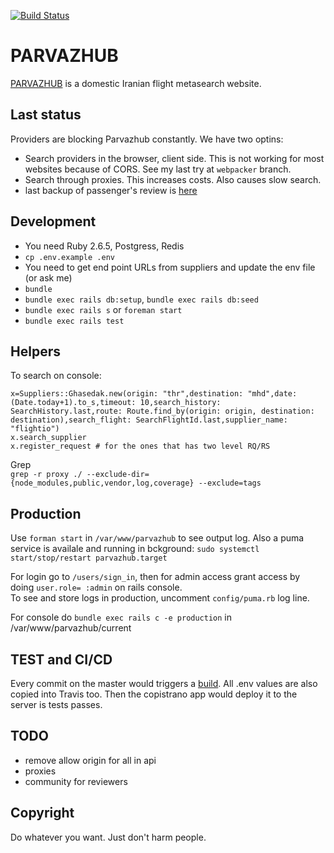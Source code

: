 [![Build Status](https://travis-ci.org/sizief/parvazhub.svg?branch=master)](https://travis-ci.org/sizief/parvazhub)  
  
# PARVAZHUB
[PARVAZHUB](https://parvazhub.com) is a domestic Iranian flight metasearch website.  
  
## Last status
Providers are blocking Parvazhub constantly. We have two optins:
- Search providers in the browser, client side. This is not working for most websites because of CORS. See my last try at `webpacker` branch.
- Search through proxies. This increases costs. Also causes slow search.
- last backup of passenger's review is [here](./backup_reviews.csv)

## Development 
- You need Ruby 2.6.5, Postgress, Redis
- `cp .env.example .env` 
- You need to get end point URLs from suppliers and update the env file (or ask me)
- `bundle`
- `bundle exec rails db:setup`, `bundle exec rails db:seed`
- `bundle exec rails s` or `foreman start` 
- `bundle exec rails test`

## Helpers
To search on console:  
```
x=Suppliers::Ghasedak.new(origin: "thr",destination: "mhd",date: (Date.today+1).to_s,timeout: 10,search_history: SearchHistory.last,route: Route.find_by(origin: origin, destination: destination),search_flight: SearchFlightId.last,supplier_name: "flightio")
x.search_supplier
x.register_request # for the ones that has two level RQ/RS
```

Grep  
`grep -r proxy ./ --exclude-dir={node_modules,public,vendor,log,coverage} --exclude=tags`

## Production
Use `forman start` in `/var/www/parvazhub` to see output log. Also a puma service is availale and running in bckground: `sudo systemctl start/stop/restart parvazhub.target`
  
For login go to `/users/sign_in`, then for admin access grant access by doing `user.role= :admin` on rails console.  
To see and store logs in production, uncomment `config/puma.rb` log line.

For console do `bundle exec rails c -e production` in /var/www/parvazhub/current

## TEST and CI/CD
Every commit on the master would triggers a [build](https://travis-ci.org/github/sizief/parvazhub/builds/). All .env values are also copied into Travis too. Then the copistrano app would deploy it to the server is tests passes.

## TODO
- remove allow origin for all in api
- proxies
- community for reviewers

## Copyright
Do whatever you want. Just don't harm people.
